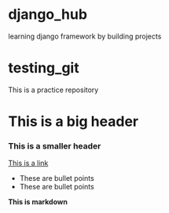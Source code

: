 # django_hub
learning django framework by building projects



# testing_git

This is a practice repository

# This is a big header

### This is a smaller header

[This is a link](https://codingnomads.co)

- These are bullet points
- These are bullet points

**This is markdown**
